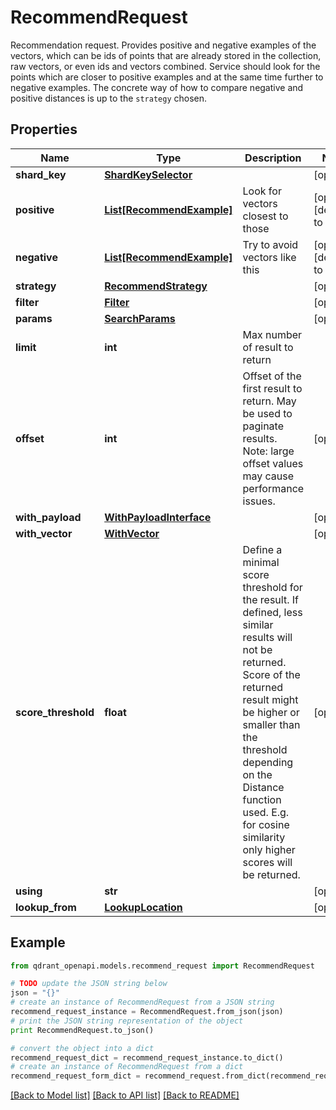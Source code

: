 # RecommendRequest

Recommendation request. Provides positive and negative examples of the vectors, which can be ids of points that are already stored in the collection, raw vectors, or even ids and vectors combined.  Service should look for the points which are closer to positive examples and at the same time further to negative examples. The concrete way of how to compare negative and positive distances is up to the `strategy` chosen.

## Properties
Name | Type | Description | Notes
------------ | ------------- | ------------- | -------------
**shard_key** | [**ShardKeySelector**](ShardKeySelector.md) |  | [optional] 
**positive** | [**List[RecommendExample]**](RecommendExample.md) | Look for vectors closest to those | [optional] [default to []]
**negative** | [**List[RecommendExample]**](RecommendExample.md) | Try to avoid vectors like this | [optional] [default to []]
**strategy** | [**RecommendStrategy**](RecommendStrategy.md) |  | [optional] 
**filter** | [**Filter**](Filter.md) |  | [optional] 
**params** | [**SearchParams**](SearchParams.md) |  | [optional] 
**limit** | **int** | Max number of result to return | 
**offset** | **int** | Offset of the first result to return. May be used to paginate results. Note: large offset values may cause performance issues. | [optional] 
**with_payload** | [**WithPayloadInterface**](WithPayloadInterface.md) |  | [optional] 
**with_vector** | [**WithVector**](WithVector.md) |  | [optional] 
**score_threshold** | **float** | Define a minimal score threshold for the result. If defined, less similar results will not be returned. Score of the returned result might be higher or smaller than the threshold depending on the Distance function used. E.g. for cosine similarity only higher scores will be returned. | [optional] 
**using** | **str** |  | [optional] 
**lookup_from** | [**LookupLocation**](LookupLocation.md) |  | [optional] 

## Example

```python
from qdrant_openapi.models.recommend_request import RecommendRequest

# TODO update the JSON string below
json = "{}"
# create an instance of RecommendRequest from a JSON string
recommend_request_instance = RecommendRequest.from_json(json)
# print the JSON string representation of the object
print RecommendRequest.to_json()

# convert the object into a dict
recommend_request_dict = recommend_request_instance.to_dict()
# create an instance of RecommendRequest from a dict
recommend_request_form_dict = recommend_request.from_dict(recommend_request_dict)
```
[[Back to Model list]](../README.md#documentation-for-models) [[Back to API list]](../README.md#documentation-for-api-endpoints) [[Back to README]](../README.md)


